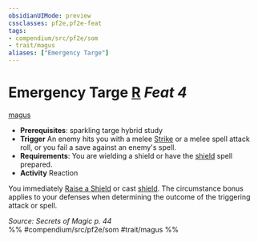 ```yaml
---
obsidianUIMode: preview
cssclasses: pf2e,pf2e-feat
tags:
- compendium/src/pf2e/som
- trait/magus
aliases: ["Emergency Targe"]
---
```

# Emergency Targe  [R](rules/core-rulebook/chapter-9-playing-the-game.md#Actions "Reaction") *Feat 4*  
[magus](rules/traits/magus-som.md "Magus Class Trait")  

- **Prerequisites**: sparkling targe hybrid study
- **Trigger** An enemy hits you with a melee [Strike](rules/actions/strike.md) or a melee spell attack roll, or you fail a save against an enemy's spell.
- **Requirements**: You are wielding a shield or have the [shield](compendium/spells/shield.md) spell prepared.
- **Activity** Reaction

You immediately [Raise a Shield](rules/actions/raise-a-shield.md) or cast [shield](compendium/spells/shield.md). The circumstance bonus applies to your defenses when determining the outcome of the triggering attack or spell.

*Source: Secrets of Magic p. 44*  
%% #compendium/src/pf2e/som #trait/magus %%